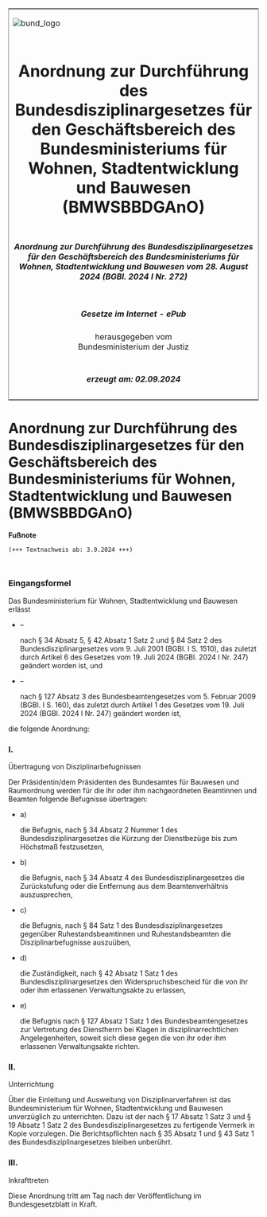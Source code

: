 <span id="DECKBLATT.html"></span>

<table border="0" frame="border" width="100%">

<tr valign="top">

<td align="left">

![bund\_logo](BfJ_2021_Web_de_de.gif)

</td>

<td align="right">

 

</td>

</tr>

<tr align="center" valign="middle">

<td colspan="2">

# Anordnung zur Durchführung des Bundesdisziplinargesetzes für den Geschäftsbereich des Bundesministeriums für Wohnen, Stadtentwicklung und Bauwesen (BMWSBBDGAnO)

</td>

</tr>

<tr align="center" valign="middle">

<td colspan="2">

##### Anordnung zur Durchführung des Bundesdisziplinargesetzes für den Geschäftsbereich des Bundesministeriums für Wohnen, Stadtentwicklung und Bauwesen vom 28. August 2024 (BGBl. 2024 I Nr. 272)

</td>

</tr>

<tr align="center" valign="middle">

<td colspan="2">

  
  

##### Gesetze im Internet - ePub  
  
herausgegeben vom  
Bundesministerium der Justiz

</td>

</tr>

<tr align="center" valign="bottom">

<td colspan="2">

  
  

##### erzeugt am: 02.09.2024

</td>

</tr>

</table>

<span id="BJNR1100A0024.html"></span>

# Anordnung zur Durchführung des Bundesdisziplinargesetzes für den Geschäftsbereich des Bundesministeriums für Wohnen, Stadtentwicklung und Bauwesen (BMWSBBDGAnO)

<div>

  
**Fußnote**

<div class="jnhtml">

<div>

<div class="jurAbsatz">

  

``` 
(+++ Textnachweis ab: 3.9.2024 +++)

 
```

</div>

</div>

</div>

</div>

<span id="BJNR1100A0024BJNE000100000.html"></span>

### Eingangsformel  

<div>

<div class="jnhtml">

<div>

<div class="jurAbsatz">

Das Bundesministerium für Wohnen, Stadtentwicklung und Bauwesen erlässt

  - –
    
    <div>
    
    nach § 34 Absatz 5, § 42 Absatz 1 Satz 2 und § 84 Satz 2 des
    Bundesdisziplinargesetzes vom 9. Juli 2001 (BGBl. I S. 1510), das
    zuletzt durch Artikel 6 des Gesetzes vom 19. Juli 2024 (BGBl. 2024 I
    Nr. 247) geändert worden ist, und
    
    </div>

  - –
    
    <div>
    
    nach § 127 Absatz 3 des Bundesbeamtengesetzes vom 5. Februar 2009
    (BGBl. I S. 160), das zuletzt durch Artikel 1 des Gesetzes vom 19.
    Juli 2024 (BGBl. 2024 I Nr. 247) geändert worden ist,
    
    </div>

die folgende Anordnung:

</div>

</div>

</div>

</div>

<span id="BJNR1100A0024BJNE000200000.html"></span>

### I.  
Übertragung von Disziplinarbefugnissen

<div>

<div class="jnhtml">

<div>

<div class="jurAbsatz">

Der Präsidentin/dem Präsidenten des Bundesamtes für Bauwesen und
Raumordnung werden für die ihr oder ihm nachgeordneten Beamtinnen und
Beamten folgende Befugnisse übertragen:

  - a)
    
    <div>
    
    die Befugnis, nach § 34 Absatz 2 Nummer 1 des
    Bundesdisziplinargesetzes die Kürzung der Dienstbezüge bis zum
    Höchstmaß festzusetzen,
    
    </div>

  - b)
    
    <div>
    
    die Befugnis, nach § 34 Absatz 4 des Bundesdisziplinargesetzes die
    Zurückstufung oder die Entfernung aus dem Beamtenverhältnis
    auszusprechen,
    
    </div>

  - c)
    
    <div>
    
    die Befugnis, nach § 84 Satz 1 des Bundesdisziplinargesetzes
    gegenüber Ruhestandsbeamtinnen und Ruhestandsbeamten die
    Disziplinarbefugnisse auszuüben,
    
    </div>

  - d)
    
    <div>
    
    die Zuständigkeit, nach § 42 Absatz 1 Satz 1 des
    Bundesdisziplinargesetzes den Widerspruchsbescheid für die von ihr
    oder ihm erlassenen Verwaltungsakte zu erlassen,
    
    </div>

  - e)
    
    <div>
    
    die Befugnis nach § 127 Absatz 1 Satz 1 des Bundesbeamtengesetzes
    zur Vertretung des Dienstherrn bei Klagen in disziplinarrechtlichen
    Angelegenheiten, soweit sich diese gegen die von ihr oder ihm
    erlassenen Verwaltungsakte richten.
    
    </div>

</div>

</div>

</div>

</div>

<span id="BJNR1100A0024BJNE000300000.html"></span>

### II.  
Unterrichtung

<div>

<div class="jnhtml">

<div>

<div class="jurAbsatz">

Über die Einleitung und Ausweitung von Disziplinarverfahren ist das
Bundesministerium für Wohnen, Stadtentwicklung und Bauwesen unverzüglich
zu unterrichten. Dazu ist der nach § 17 Absatz 1 Satz 3 und § 19 Absatz
1 Satz 2 des Bundesdisziplinargesetzes zu fertigende Vermerk in Kopie
vorzulegen. Die Berichtspflichten nach § 35 Absatz 1 und § 43 Satz 1 des
Bundesdisziplinargesetzes bleiben unberührt.

</div>

</div>

</div>

</div>

<span id="BJNR1100A0024BJNE000400000.html"></span>

### III.  
Inkrafttreten

<div>

<div class="jnhtml">

<div>

<div class="jurAbsatz">

Diese Anordnung tritt am Tag nach der Veröffentlichung im
Bundesgesetzblatt in Kraft.

</div>

</div>

</div>

</div>
